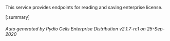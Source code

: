 






This service provides endpoints for reading and saving enterprise license.

[:summary]

###### Auto generated by Pydio Cells Enterprise Distribution v2.1.7-rc1 on 25-Sep-2020
